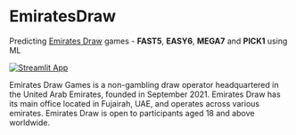 # EmiratesDraw

Predicting [Emirates Draw](https://emiratesdraw.com/) games - **FAST5**, **EASY6**, **MEGA7** and **PICK1** using ML

[![Streamlit App](https://static.streamlit.io/badges/streamlit_badge_black_white.svg)](URL_TO_YOUR_APP)

Emirates Draw Games is a non-gambling draw operator headquartered in the United Arab Emirates, founded in September 2021. Emirates Draw has its main office located in Fujairah, UAE, and operates across various emirates. Emirates Draw is open to participants aged 18 and above worldwide.